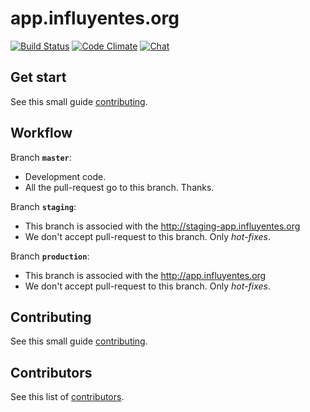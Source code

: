# app.influyentes.org

[![Build Status][1]][2] [![Code Climate][5]][6] [![Chat][7]][8]

## Get start

See this small guide [contributing].

## Workflow

Branch **`master`**:

- Development code.
- All the pull-request go to this branch. Thanks.

Branch **`staging`**:

- This branch is associed with the http://staging-app.influyentes.org
- We don't accept pull-request to this branch. Only *hot-fixes*.

Branch **`production`**:

- This branch is associed with the http://app.influyentes.org
- We don't accept pull-request to this branch. Only *hot-fixes*.

## Contributing

See this small guide [contributing].

## Contributors

See this list of [contributors].

[1]: https://api.travis-ci.org/influyentes/influyentes-app.svg?branch=master
[2]: https://travis-ci.org/influyentes/influyentes-app

[5]: https://codeclimate.com/github/influyentes/influyentes-app/badges/gpa.svg
[6]: https://codeclimate.com/github/influyentes/influyentes-app

[7]: https://badges.gitter.im/JoinChat.svg
[8]: https://gitter.im/influyentes/influyentes

[8]: https://gitter.im/influyentes/influyentes

[contributing]: https://github.com/influyentes/influyentes/blob/master/CONTRIBUTING.md
[contributors]: https://github.com/influyentes/influyentes/blob/master/CONTRIBUTORS.md
